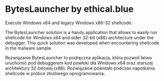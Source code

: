 # BytesLauncher by ethical.blue

Execute Windows x64 and legacy Windows x86-32 shellcode.

The BytesLauncher solution is a handy application that allows to easily run shellcode for Windows x64 and older 32-bit (x86) architecture under the debugger. This quick solution was developed when encountering shellcode in the malware sample.

Rozwiązanie BytesLauncher to podręczna aplikacja, która pozwoli łatwo uruchomić pod debuggerem kod powłoki dla Windows x64 oraz starszej architektury 32-bitowej (x86). Rozwiązanie powstało podczas napotkania shellcode w próbce złośliwego oprogramowania.